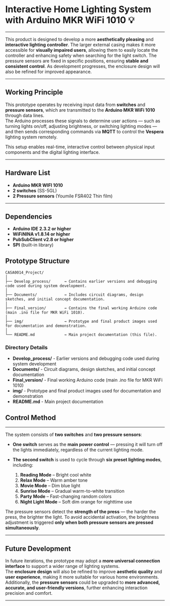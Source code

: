 # Interactive Home Lighting System with Arduino MKR WiFi 1010 💡

---

This product is designed to develop a more **aesthetically pleasing** and **interactive lighting controller**. The larger external casing makes it more accessible for **visually impaired users**, allowing them to easily locate the controller and enhancing safety when searching for the light switch. The pressure sensors are fixed in specific positions, ensuring **stable and consistent control**. As development progresses, the enclosure design will also be refined for improved appearance.

---

## Working Principle

This prototype operates by receiving input data from **switches** and **pressure sensors**, which are transmitted to the **Arduino MKR WiFi 1010** through data lines.  
The Arduino processes these signals to determine user actions — such as turning lights on/off, adjusting brightness, or switching lighting modes — and then sends corresponding commands via **MQTT** to control the **Vespera** lighting system remotely.  

This setup enables real-time, interactive control between physical input components and the digital lighting interface.

---

## Hardware List 

- **Arduino MKR WIFI 1010**  
- **2 switches** (SS-5GL)  
- **2 Pressure sensors** (Youmile FSR402 Thin film)  

---

## Dependencies 

- **Arduino IDE 2.3.2 or higher**  
- **WiFiNINA v1.8.14 or higher**  
- **PubSubClient v2.8 or higher**  
- **SPI** (built-in library)  


## Prototype Structure
```
CASA0014_Project/
│
├── Develop_process/      → Contains earlier versions and debugging code used during system development.
│
├── Documents/            → Includes circuit diagrams, design sketches, and initial concept documentation.
│
├── Final_version/        → Contains the final working Arduino code (main .ino file for MKR WiFi 1010).
│
├── img/                  → Prototype and final product images used for documentation and demonstration.
│
└── README.md             → Main project documentation (this file).
```

### Directory Details

- **Develop_process/** - Earlier versions and debugging code used during system development
- **Documents/** - Circuit diagrams, design sketches, and initial concept documentation
- **Final_version/** - Final working Arduino code (main .ino file for MKR WiFi 1010)
- **img/** - Prototype and final product images used for documentation and demonstration
- **README.md** - Main project documentation

## Control Method 

---

The system consists of **two switches** and **two pressure sensors**:

- **One switch** serves as the **main power control** — pressing it will turn off the lights immediately, regardless of the current lighting mode.
- **The second switch** is used to cycle through **six preset lighting modes**, including:

  1. **Reading Mode** – Bright cool white  
  2. **Relax Mode** – Warm amber tone  
  3. **Movie Mode** – Dim blue light  
  4. **Sunrise Mode** – Gradual warm-to-white transition  
  5. **Party Mode** – Fast-changing random colors  
  6. **Night Light Mode** – Soft dim orange for nighttime use  

The pressure sensors detect the **strength of the press** — the harder the press, the brighter the light. To avoid accidental activation, the brightness adjustment is triggered **only when both pressure sensors are pressed simultaneously**.

---

## Future Development

In future iterations, the prototype may adopt a **more universal connection interface** to support a wider range of lighting systems.  
The **enclosure design** will also be refined to improve **aesthetic quality** and **user experience**, making it more suitable for various home environments.  
Additionally, the **pressure sensors** could be upgraded to **more advanced, accurate, and user-friendly versions**, further enhancing interaction precision and comfort.

---